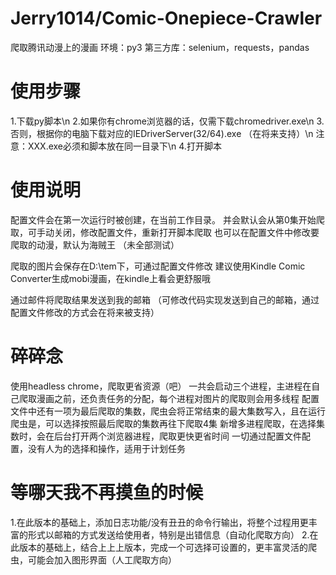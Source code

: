 # Jerry1014/Comic-Onepiece-Crawler
爬取腾讯动漫上的漫画
环境：py3    第三方库：selenium，requests，pandas

# 使用步骤
1.下载py脚本\n
2.如果你有chrome浏览器的话，仅需下载chromedriver.exe\n
3.否则，根据你的电脑下载对应的IEDriverServer(32/64).exe   （在将来支持）\n
注意：XXX.exe必须和脚本放在同一目录下\n
4.打开脚本

# 使用说明
配置文件会在第一次运行时被创建，在当前工作目录。
并会默认会从第0集开始爬取，可手动关闭，修改配置文件，重新打开脚本爬取
也可以在配置文件中修改要爬取的动漫，默认为海贼王   （未全部测试）

爬取的图片会保存在D:\tem下，可通过配置文件修改
建议使用Kindle Comic Converter生成mobi漫画，在kindle上看会更舒服哦

通过邮件将爬取结果发送到我的邮箱 （可修改代码实现发送到自己的邮箱，通过配置文件修改的方式会在将来被支持）

# 碎碎念
使用headless chrome，爬取更省资源（吧）
一共会启动三个进程，主进程在自己爬取漫画之前，还负责任务的分配，每个进程对图片的爬取则会用多线程
配置文件中还有一项为最后爬取的集数，爬虫会将正常结束的最大集数写入，且在运行爬虫是，可以选择按照最后爬取的集数再往下爬取4集
新增多进程爬取，在选择集数时，会在后台打开两个浏览器进程，爬取更快更省时间
一切通过配置文件配置，没有人为的选择和操作，适用于计划任务

# 等哪天我不再摸鱼的时候
1.在此版本的基础上，添加日志功能/没有丑丑的命令行输出，将整个过程用更丰富的形式以邮箱的方式发送给使用者，特别是出错信息（自动化爬取方向）
2.在此版本的基础上，结合上上上版本，完成一个可选择可设置的，更丰富灵活的爬虫，可能会加入图形界面（人工爬取方向）
